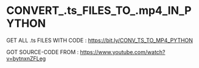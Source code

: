 # CONVERT_.ts_FILES_TO_.mp4_IN_PYTHON

GET ALL .ts FILES WITH CODE :  https://bit.ly/CONV_TS_TO_MP4_PYTHON 

GOT SOURCE-CODE FROM :  https://www.youtube.com/watch?v=bytnxnZFLeg  
